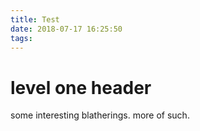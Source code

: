 ```yaml
---
title: Test
date: 2018-07-17 16:25:50
tags:
---
```

# level one header
some interesting blatherings.
more of such.

